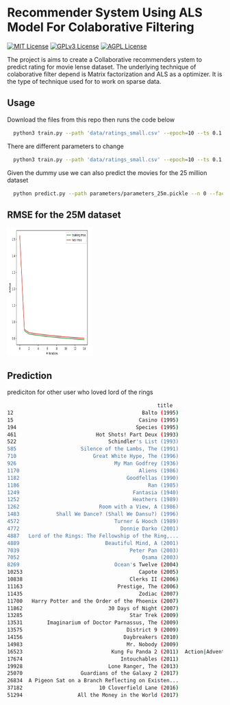 # Recommender System Using ALS Model For Colaborative Filtering

[![MIT License](https://img.shields.io/badge/License-MIT-green.svg)](https://choosealicense.com/licenses/mit/)
[![GPLv3 License](https://img.shields.io/badge/License-GPL%20v3-yellow.svg)](https://opensource.org/licenses/)
[![AGPL License](https://img.shields.io/badge/license-AGPL-blue.svg)](http://www.gnu.org/licenses/agpl-3.0)


The project is aims to create a Collaborative recommenders ystem to predict rating for movie lense dataset. The underlying technique of colaborative filter depend is Matrix factorization and ALS as a optimizer. It is the type of technique used for to work on sparse data.




## Usage

Download the files from this repo then runs the code below

```bash
  python3 train.py --path 'data/ratings_small.csv' --epoch=10 --ts 0.1
```
There are different parameters to change
```bash
  python3 train.py --path 'data/ratings_small.csv' --epoch=10 --ts 0.1 lamda 0.01 thau 0.01
```
Given the dummy use we can also predict the movies for the 25 million dataset
```bash
  python predict.py --path parameters/parameters_25m.pickle --n 0 --fact 1
```

## RMSE for the 25M dataset
<img
  src="/docs/metrics_with_featues_25m_page-0001.jpg"
  alt="Alt text"
  title="Optional title"
  style="display: inline-block; max-width: 200px;height:300px">

## Prediction
prediciton for other user who loved lord of the rings 
```bash
                                                 title                                           genres
12                                          Balto (1995)                     Adventure|Animation|Children
15                                         Casino (1995)                                      Crime|Drama
194                                       Species (1995)                                    Horror|Sci-Fi
461                          Hot Shots! Part Deux (1993)                                Action|Comedy|War
522                              Schindler's List (1993)                                        Drama|War
585                     Silence of the Lambs, The (1991)                            Crime|Horror|Thriller
710                         Great White Hype, The (1996)                                           Comedy
926                                My Man Godfrey (1936)                                   Comedy|Romance
1170                                       Aliens (1986)                   Action|Adventure|Horror|Sci-Fi
1182                                   Goodfellas (1990)                                      Crime|Drama
1186                                          Ran (1985)                                        Drama|War
1249                                     Fantasia (1940)               Animation|Children|Fantasy|Musical
1252                                     Heathers (1989)                                           Comedy
1262                          Room with a View, A (1986)                                    Drama|Romance
1483            Shall We Dance? (Shall We Dansu?) (1996)                             Comedy|Drama|Romance
4572                               Turner & Hooch (1989)                                     Comedy|Crime
4772                                 Donnie Darko (2001)                    Drama|Mystery|Sci-Fi|Thriller
4887   Lord of the Rings: The Fellowship of the Ring,...                                Adventure|Fantasy
4889                            Beautiful Mind, A (2001)                                    Drama|Romance
7039                                    Peter Pan (2003)                Action|Adventure|Children|Fantasy
7052                                        Osama (2003)                                            Drama
8269                               Ocean's Twelve (2004)                     Action|Comedy|Crime|Thriller
10253                                      Capote (2005)                                      Crime|Drama
10838                                   Clerks II (2006)                                           Comedy
11163                               Prestige, The (2006)                    Drama|Mystery|Sci-Fi|Thriller
11435                                      Zodiac (2007)                             Crime|Drama|Thriller
11700   Harry Potter and the Order of the Phoenix (2007)                     Adventure|Drama|Fantasy|IMAX
11862                            30 Days of Night (2007)                                  Horror|Thriller
13285                                   Star Trek (2009)                     Action|Adventure|Sci-Fi|IMAX
13531        Imaginarium of Doctor Parnassus, The (2009)                                    Drama|Fantasy
13575                                  District 9 (2009)                          Mystery|Sci-Fi|Thriller
14156                                 Daybreakers (2010)                     Action|Drama|Horror|Thriller
14983                                  Mr. Nobody (2009)                     Drama|Fantasy|Romance|Sci-Fi
16523                             Kung Fu Panda 2 (2011)  Action|Adventure|Animation|Children|Comedy|IMAX
17674                                Intouchables (2011)                                     Comedy|Drama
19928                            Lone Ranger, The (2013)                    Action|Adventure|Western|IMAX
25070                   Guardians of the Galaxy 2 (2017)                          Action|Adventure|Sci-Fi
26834  A Pigeon Sat on a Branch Reflecting on Existen...                                     Comedy|Drama
37182                         10 Cloverfield Lane (2016)                                         Thriller
51294                  All the Money in the World (2017)                     Crime|Drama|Mystery|Thriller


